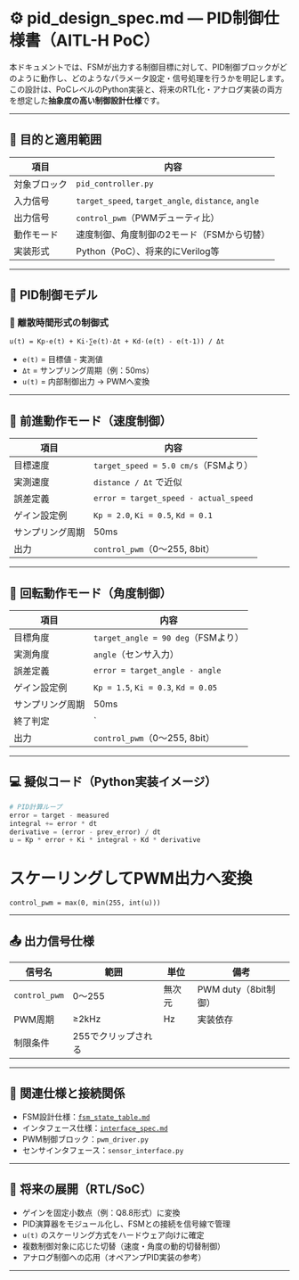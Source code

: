 # ⚙️ pid_design_spec.md — PID制御仕様書（AITL-H PoC）

本ドキュメントでは、FSMが出力する制御目標に対して、PID制御ブロックがどのように動作し、どのようなパラメータ設定・信号処理を行うかを明記します。  
この設計は、PoCレベルのPython実装と、将来のRTL化・アナログ実装の両方を想定した**抽象度の高い制御設計仕様**です。

---

## 🎯 目的と適用範囲

| 項目 | 内容 |
|------|------|
| 対象ブロック | `pid_controller.py` |
| 入力信号 | `target_speed`, `target_angle`, `distance`, `angle` |
| 出力信号 | `control_pwm`（PWMデューティ比） |
| 動作モード | 速度制御、角度制御の2モード（FSMから切替） |
| 実装形式 | Python（PoC）、将来的にVerilog等 |

---

## 🧮 PID制御モデル

### 📐 離散時間形式の制御式
```
u(t) = Kp·e(t) + Ki·∑e(t)·Δt + Kd·(e(t) - e(t-1)) / Δt
```
- `e(t)` = 目標値 - 実測値
- `Δt` = サンプリング周期（例：50ms）
- `u(t)` = 内部制御出力 → PWMへ変換

---

## 🚶 前進動作モード（速度制御）

| 項目           | 内容                                |
|----------------|-------------------------------------|
| 目標速度       | `target_speed = 5.0 cm/s`（FSMより） |
| 実測速度       | `distance / Δt` で近似              |
| 誤差定義       | `error = target_speed - actual_speed` |
| ゲイン設定例   | `Kp = 2.0`, `Ki = 0.5`, `Kd = 0.1`  |
| サンプリング周期 | 50ms                               |
| 出力           | `control_pwm`（0〜255, 8bit）       |

---

## 🔁 回転動作モード（角度制御）

| 項目           | 内容                             |
|----------------|----------------------------------|
| 目標角度       | `target_angle = 90 deg`（FSMより） |
| 実測角度       | `angle`（センサ入力）           |
| 誤差定義       | `error = target_angle - angle`  |
| ゲイン設定例   | `Kp = 1.5`, `Ki = 0.3`, `Kd = 0.05` |
| サンプリング周期 | 50ms                           |
| 終了判定       | `|error| < 1 deg`                |
| 出力           | `control_pwm`（0〜255, 8bit）   |

---

## 💻 擬似コード（Python実装イメージ）

```python
# PID計算ループ
error = target - measured
integral += error * dt
derivative = (error - prev_error) / dt
u = Kp * error + Ki * integral + Kd * derivative
```

# スケーリングしてPWM出力へ変換
```
control_pwm = max(0, min(255, int(u)))
```

---

## 📤 出力信号仕様

| 信号名       | 範囲     | 単位   | 備考                   |
|--------------|----------|--------|------------------------|
| `control_pwm`| 0〜255   | 無次元 | PWM duty（8bit制御）   |
| PWM周期      | ≥2kHz    | Hz     | 実装依存               |
| 制限条件     | 255でクリップされる            |

---

## 🔗 関連仕様と接続関係

- FSM設計仕様：[`fsm_state_table.md`](./fsm_state_table.md)
- インタフェース仕様：[`interface_spec.md`](./interface_spec.md)
- PWM制御ブロック：`pwm_driver.py`
- センサインタフェース：`sensor_interface.py`

---

## 📝 将来の展開（RTL/SoC）

- ゲインを固定小数点（例：Q8.8形式）に変換
- PID演算器をモジュール化し、FSMとの接続を信号線で管理
- `u(t)` のスケーリング方式をハードウェア向けに確定
- 複数制御対象に応じた切替（速度・角度の動的切替制御）
- アナログ制御への応用（オペアンプPID実装の参考）

---
